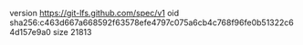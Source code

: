 version https://git-lfs.github.com/spec/v1
oid sha256:c463d667a668592f63578efe4797c075a6cb4c768f96fe0b51322c64d157e9a0
size 21813
